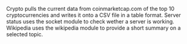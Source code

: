 Crypto pulls the current data from coinmarketcap.com of the top 10 cryptocurrencies and writes it onto a CSV file in a table format.
Server status uses the socket module to check wether a server is working.
Wikipedia uses the wikipedia module to provide a short summary on a selected topic.
